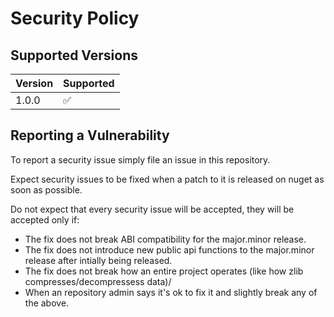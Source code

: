 # Security Policy

## Supported Versions

| Version | Supported          |
| ------- | ------------------ |
| 1.0.0   | :white_check_mark: |

## Reporting a Vulnerability

To report a security issue simply file an issue in this repository.

Expect security issues to be fixed when a patch to it is released on nuget as soon as possible.

Do not expect that every security issue will be accepted, they will be accepted only if:
- The fix does not break ABI compatibility for the major.minor release.
- The fix does not introduce new public api functions to the major.minor release after intially being released.
- The fix does not break how an entire project operates (like how zlib compresses/decompressess data)/
- When an repository admin says it's ok to fix it and slightly break any of the above.
